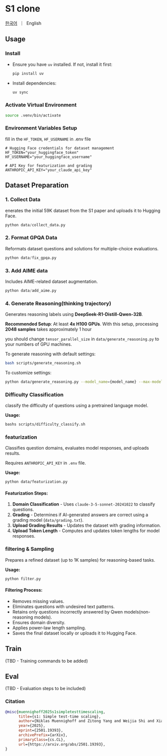 # S1 clone
<p align="left">
    <a href="README_KO.md">한국어</a>&nbsp ｜ &nbspEnglish&nbsp
</p>

## Usage

### Install
- Ensure you have `uv` installed. If not, install it first:
    
    ```bash
    pip install uv
    ```
    
- Install dependencies:
    
    ```bash
    uv sync
    ```
### Activate Virtual Environment
```bash
source .venv/bin/activate
```


### Environment Variables Setup

fill in the `HF_TOKEN`, `HF_USERNAME` in .env file

```plain text
# Hugging Face credentials for dataset management
HF_TOKEN="your_huggingface_token"
HF_USERNAME="your_huggingface_username"

# API Key for featurization and grading
ANTHROPIC_API_KEY="your_claude_api_key"
```

## Dataset Preparation

### 1. Collect Data
enerates the initial 59K dataset from the S1 paper and uploads it to Hugging Face.
```python
python data/collect_data.py
```

### 2. Format GPQA Data
Reformats dataset questions and solutions for multiple-choice evaluations.
```python
python data/fix_gpqa.py
```

### 3. Add AIME data
Includes AIME-related dataset augmentation.
```python
python data/add_aime.py
```

### 4. Generate Reasoning(thinking trajectory)
Generates reasoning labels using **DeepSeek-R1-Distill-Qwen-32B**.

**Recommended Setup**: At least **4x H100 GPUs**. With this setup, processing **2048 samples** takes approximately 1 hour

you should change `tensor_parallel_size` in `data/generate_reasoning.py` to your numbers of GPU machines.

To generate reasoning with default settings:
```bash
bash scripts/generate_reasoning.sh
```

To customize settings:
```bash
python data/generate_reasoning.py --model_name={model_name} --max-model_len={max_model_len} ... 
```

### Difficulty Classification
classify the difficulty of questions using a pretrained language model.

**Usage:**
```bash
bashs scripts/difficulty_classify.sh
```

### featurization
Classifies question domains, evaluates model responses, and uploads results.

Requires `ANTHROPIC_API_KEY` in `.env` file.

**Usage:**
```bash
python data/featurization.py
```
#### Featurization Steps:

1. **Domain Classification** - Uses `claude-3-5-sonnet-20241022` to classify questions.
2. **Grading** - Determines if AI-generated answers are correct using a grading model (`data/grading.txt`).
3. **Upload Grading Results** - Updates the dataset with grading information.
4. **Upload Token Length** - Computes and updates token lengths for model responses.

### filtering & Sampling
Prepares a refined dataset (up to 1K samples) for reasoning-based tasks.

**Usage:**
```bash
python filter.py
```

#### Filtering Process:

- Removes missing values.
- Eliminates questions with undesired text patterns.
- Retains only questions incorrectly answered by Qwen models(non-reasoning models).
- Ensures domain diversity.
- Applies power-law length sampling.
- Saves the final dataset locally or uploads it to Hugging Face.
## Train
(TBD - Training commands to be added)
## Eval
(TBD - Evaluation steps to be included)
### Citation

```bibtex
@misc{muennighoff2025s1simpletesttimescaling,
      title={s1: Simple test-time scaling},
      author={Niklas Muennighoff and Zitong Yang and Weijia Shi and Xiang Lisa Li and Li Fei-Fei and Hannaneh Hajishirzi and Luke Zettlemoyer and Percy Liang and Emmanuel Candès and Tatsunori Hashimoto},
      year={2025},
      eprint={2501.19393},
      archivePrefix={arXiv},
      primaryClass={cs.CL},
      url={https://arxiv.org/abs/2501.19393},
}
```

